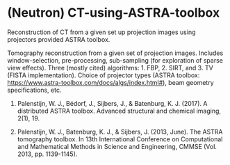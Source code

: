 # (Neutron) CT-using-ASTRA-toolbox
Reconstruction of CT from a given set up projection images using projectors provided ASTRA toolbox.

Tomography reconstruction from a given set of projection images. Includes window-selection, pre-processing, sub-sampling (for exploration of sparse view effects). Three (mostly cited) algorithms: 1. FBP, 2. SIRT, and 3. TV (FISTA implementation). Choice of projector types (ASTRA toolbox: https://www.astra-toolbox.com/docs/algs/index.html#), beam geometry specifications, etc.


1. Palenstijn, W. J., Bédorf, J., Sijbers, J., & Batenburg, K. J. (2017). A distributed ASTRA toolbox. Advanced structural and chemical imaging, 2(1), 19.

2. Palenstijn, W. J., Batenburg, K. J., & Sijbers, J. (2013, June). The ASTRA tomography toolbox. In 13th International Conference on Computational and Mathematical Methods in Science and Engineering, CMMSE (Vol. 2013, pp. 1139-1145).

